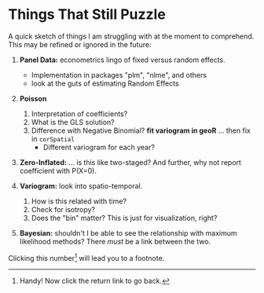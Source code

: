 # Things That Still Puzzle

A quick sketch of things I am struggling with at the moment to comprehend. This may be refined or ignored in the future:

1. **Panel Data:** econometrics lingo of fixed versus random effects.
    - Implementation in packages "plm", "nlme", and others
    - look at the guts of estimating Random Effects

2. **Poisson**
    1. Interpretation of coefficients?
    2. What is the GLS solution?
    3. Difference with Negative Binomial?
    **fit variogram in geoR** ... then fix in `corSpatial`
        - Different variogram for each year?

3. **Zero-Inflated:** ... is this like two-staged? And further, why not report coefficient with P(X=0).

4. **Variogram:** look into spatio-temporal.
    1. How is this related with time?
    2. Check for isotropy?
    3. Does the "bin" matter? This is just for visualization, right?

5. **Bayesian:** shouldn't I be able to see the relationship with maximum likelihood methods? There *must* be a link between the two.

Clicking this number[^fn-test] will lead you to a footnote.

[^fn-test]: Handy! Now click the return link to go back.